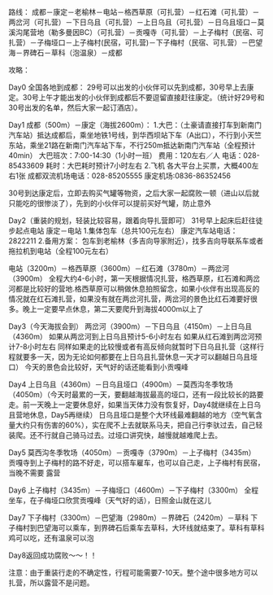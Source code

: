 
路线：
成都－康定－老榆林－电站－格西草原（可扎营）－红石滩（可扎营）－两岔河（可扎营）－下日乌且（可扎营）－上日乌且（可扎营）－日乌且垭口－莫溪沟尾营地（勒多曼因BC）（可扎营）－贡嘎寺（可扎营）－上子梅村（民宿、可扎营）－子梅垭口－上子梅村(民宿，可扎营)－下子梅村（民宿、可扎营）－巴望海－界碑石－草科（泡温泉）－成都

攻略：

Day0
全国各地到成都：
29号可以出发的小伙伴可以先到成都，30号早上去康定。30号上午才能出发的小伙伴到成都后不要逗留直接赶往康定。（统计好29号和30号出发的名单，然后大家一起订酒店）。

Day1
成都（500m）－康定（海拔2600m）：
	1.大巴：（土豪请直接打车到新南门汽车站）抵达成都后，乘坐地铁1号线，到华西坝站下车（A出口），不行到小天竺东站，乘坐21路在新南门汽车站下车，不行250m抵达新南门汽车站（全程预计40min）
	大巴班次：7:00-14:30（1小时一班）
	费用：120左右／人
	电话：028-85433609
	耗时：大巴耗时预计7小时左右
	2.飞机
	各大平台上买票，大概400左右1张
	成都双流机场电话：028-85205555
	康定机场:0836-86352456

30号到达康定后，立即去购买气罐等物资，之后大家一起腐败一顿（进山以后就只能吃的很惨淡了），先到的小伙伴可以提前买好气罐，防止意外

Day2（重装的规划，轻装比较容易，跟着向导扎营即可）
31号早上起床后赶往徒步起点电站
康定－电站
	1.集体包车（总共100元左右）
	康定汽车站电话：2822211
	2.备用方案： 包车到老榆林（多吉向导家附近），找多吉向导联系车或者拖拉机到电站（全程100元左右）

电站（3200m）－格西草原（3600m）－红石滩（3780m）－两岔河（3900m）
全程大约4-6小时，第一天根据情况扎营，格西草原，红石滩和两岔河都是比较好的营地.格西草原可以稍做休息拍照留念，如果小伙伴有出现高反的情况就在红石滩扎营，如果没有就在两岔河扎营，两岔河的景色比红石滩要好很多。晚上一定要早点休息，第二天要爬升到海拔4000m以上了

Day3（今天海拔会到）
两岔河（3900m）－下日乌且（4150m）－上日乌且（4360m）
如果从两岔河到上日乌且预计5-6小时左右
如果从红石滩到两岔河预计7-8小时左右
同样如果走的比较慢或者有高反倾向就暂时下日乌且扎营（这样行程就要多一天，因为无论如何都要在上日乌且扎营休息一天才可以翻越日乌且垭口）
今天的景色会比较好，天气好的话还能看到小贡嘎峰

Day4 上日乌且（4360m）－日乌且垭口（4900m）－莫西沟冬季牧场（4050m）（今天时最累的一天，要翻越海拔最高的垭口，还有一段比较长的路要走。前一天晚上一定要休息好，如果当天体力没有恢复好，Day4就继续在上日乌且营地休息，Day5再继续）
日乌且垭口是整个大环线最难翻越的地方（空气氧含量大约只有伤害的60%），实在爬不上去就联系马夫，把自己行李驮过去，自己轻装爬。还不行就自己骑马过去。过垭口讲究快，越慢就越难爬上去。

Day5 莫西沟冬季牧场（4050m）－贡嘎寺（3790m）－上子梅村（3435m）
贡嘎寺到上子梅村的路不好走，可以搭车雇车，也可以自己走，上子梅村有民宿，当晚不需要 露营

Day6 上子梅村（3435m）－子梅垭口（4600m）－下子梅村（3300m）
全程坐车，在子梅垭口欣赏贡嘎峰（天气好的话），日照金山就在这儿

Day7 下子梅村（3300m）－巴望海（2980m）－界碑石（2420m）－草科 
下子梅村到巴望海可以乘车，到界碑石后乘车去草科，大环线就结束了。草科有草科鸡可以吃，还有温泉可以泡

Day8返回成功腐败～～！！

注意：由于重装行走的不确定性，行程可能需要7-10天。整个途中很多地方可以扎营，所以露营不是问题。

